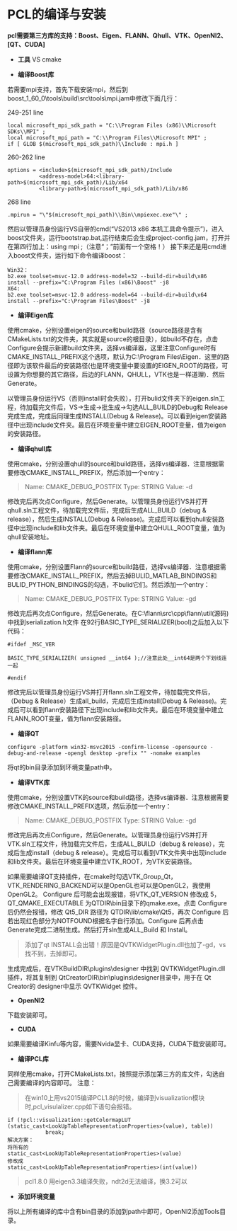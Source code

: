 # PCL的编译与安装

**pcl需要第三方库的支持：Boost、Eigen、FLANN、Qhull、VTK、OpenNI2、[QT、CUDA]**

* **工具**
    VS
    cmake

* **编译Boost库**

若需要mpi支持，首先下载安装mpi，然后到boost_1_60_0\tools\build\src\tools\mpi.jam中修改下面几行：

249-251 line
```
local microsoft_mpi_sdk_path = "C:\\Program Files (x86)\\Microsoft SDKs\\MPI" ;
local microsoft_mpi_path = "C:\\Program Files\\Microsoft MPI" ;
if [ GLOB $(microsoft_mpi_sdk_path)\\Include : mpi.h ]
```

260-262 line
```
options = <include>$(microsoft_mpi_sdk_path)/Include
          <address-model>64:<library-path>$(microsoft_mpi_sdk_path)/Lib/x64
          <library-path>$(microsoft_mpi_sdk_path)/Lib/x86
```

268 line

```
.mpirun = "\"$(microsoft_mpi_path)\\Bin\\mpiexec.exe"\" ;
```
然后以管理员身份运行VS自带的cmd(“VS2013 x86 本机工具命令提示”)，进入boost文件夹，运行bootstrap.bat,运行结束后会生成project-config.jam，打开并在第四行加上：using mpi ;（注意“；”前面有一个空格！） 接下来还是用cmd进入boost文件夹，运行如下命令编译boost：

```
Win32：
b2.exe toolset=msvc-12.0 address-model=32 --build-dir=build\x86 install --prefix="C:\Program Files (x86)\Boost" -j8
X64:
b2.exe toolset=msvc-12.0 address-model=64 --build-dir=build\x64 install --prefix="C:\Program Files\Boost" -j8
```

* **编译Eigen库**

使用cmake，分别设置eigen的source和build路径（source路径是含有CMakeLists.txt的文件夹，其实就是source的根目录），如build不存在，点击Configure会提示新建build文件夹，选择vs编译器，这里注意Configure时有CMAKE\_INSTALL\_PREFIX这个选项，默认为C:\Program Files\Eigen．这里的路径即为该软件最后的安装路径(也是环境变量中要设置的EIGEN\_ROOT的路径，可设置为你想要的其它路径，后边的FLANN，QHULL，VTK也是一样道理)．然后Generate。 

以管理员身份运行VS（否则install时会失败），打开bulid文件夹下的eigen.sln工程，待加载完文件后，VS->生成->批生成->勾选ALL\_BUILD的Debug和 Release完成生成，完成后同理生成INSTALL(Debug & Release)。可以看到eigen安装路径中出现include文件夹。最后在环境变量中建立EIGEN\_ROOT变量，值为eigen的安装路径。

* **编译qhull库**

使用cmake，分别设置qhull的source和build路径，选择vs编译器．注意根据需要修改CMAKE\_INSTALL\_PREFIX，然后添加一个entry：

>Name: CMAKE_DEBUG_POSTFIX
Type: STRING
Value: -d

修改完后再次点Configure，然后Generate。以管理员身份运行VS并打开qhull.sln工程文件，待加载完文件后，完成后生成ALL\_BUILD（debug & release），然后生成INSTALL(Debug & Release)。完成后可以看到qhull安装路径中出现include和lib文件夹。最后在环境变量中建立QHULL\_ROOT变量，值为qhull安装地址。

* **编译flann库**

使用cmake，分别设置Flann的source和build路径，选择vs编译器．注意根据需要修改CMAKE\_INSTALL\_PREFIX，然后去掉BULID\_MATLAB\_BINDINGS和BULID\_PYTHON\_BINDINGS的勾选，不bulid它们。然后添加一个entry：

>Name: CMAKE_DEBUG_POSTFIX
Type: STRING
Value: -gd

修改完后再次点Configure，然后Generate。在C:\flann\src\cpp\flann\util(源码)中找到serialization.h文件 在92行BASIC\_TYPE\_SERIALIZER(bool)之后加入以下代码：

```
#ifdef _MSC_VER

BASIC_TYPE_SERIALIZER( unsigned __int64 );//注意此处__int64是两个下划线连一起

#endif
```

修改完后以管理员身份运行VS并打开flann.sln工程文件，待加载完文件后，（Debug & Release）生成all\_build，完成后生成install(Debug & Release)。完成后可以看到flann安装路径下出现include和lib文件夹。最后在环境变量中建立FLANN\_ROOT变量，值为flann安装路径。

* **编译QT**

```
configure -platform win32-msvc2015 -confirm-license -opensource -debug-and-release -opengl desktop -prefix "" -nomake examples 
```
将qt的bin目录添加到环境变量path中。

* **编译VTK库**

使用cmake，分别设置VTK的source和build路径，选择vs编译器．注意根据需要修改CMAKE\_INSTALL\_PREFIX选项，然后添加一个entry：

>Name: CMAKE_DEBUG_POSTFIX
Type: STRING
Value: -gd

修改完后再次点Configure，然后Generate。以管理员身份运行VS并打开VTK.sln工程文件，待加载完文件后，生成ALL\_BUILD（debug & release），完成后生成install（debug & release）。完成后可以看到VTK文件夹中出现include和lib文件夹。最后在环境变量中建立VTK_ROOT，为VTK安装路径。

如果需要编译QT支持插件，在cmake时勾选VTK\_Group\_Qt，VTK\_RENDERING\_BACKEND可以是OpenGL也可以是OpenGL2，我使用OpenGL2。 Configure 后可能会出现报错，将VTK\_QT\_VERSION 修改成 5，QT\_QMAKE\_EXECUTABLE 为QTDIR\bin目录下的qmake.exe。点击 Configure 后仍然会报错，修改 Qt5\_DIR 路径为 QTDIR\lib\cmake\Qt5，再次 Configure 后若出现红色部分为NOTFOUND根据名字自行添加。Configure 后再点击 Generate完成二进制生成。然后打开sln生成ALL\_Build 和 Install。

> 添加了qt INSTALL会出错！原因是QVTKWidgetPlugin.dll也加了-gd，vs找不到，去掉即可。

生成完成后，在VTKBuildDIR\plugins\designer 中找到 QVTKWidgetPlugin.dll 插件，将其复制到 QtCreatorDIR\bin\plugins\designer目录中，用于在 Qt Creator的 designer中显示 QVTKWidget 控件。

* **OpenNI2**

下载安装即可。

* **CUDA**

如果需要编译Kinfu等内容，需要Nvida显卡、CUDA支持，CUDA下载安装即可。


* **编译PCL库**

同样使用cmake，打开CMakeLists.txt，按照提示添加第三方的库文件，勾选自己需要编译的内容即可。
注意：
>在win10上用vs2015编译PCL1.8的时候，编译到visualization模块时,pcl_visulalizer.cpp如下语句会报错。
```
if (!pcl::visualization::getColormapLUT (static_cast<LookUpTableRepresentationProperties>(value), table))
		    break;
解决方案： 
将所有的
static_cast<LookUpTableRepresentationProperties>(value)
修改成
static_cast<LookUpTableRepresentationProperties>(int(value))
```
>pcl1.8.0 用eigen3.3编译失败，ndt2d无法编译，换3.2可以

* **添加环境变量**

将以上所有编译的库中含有bin目录的添加到path中即可，OpenNI2添加Tools目录。

 